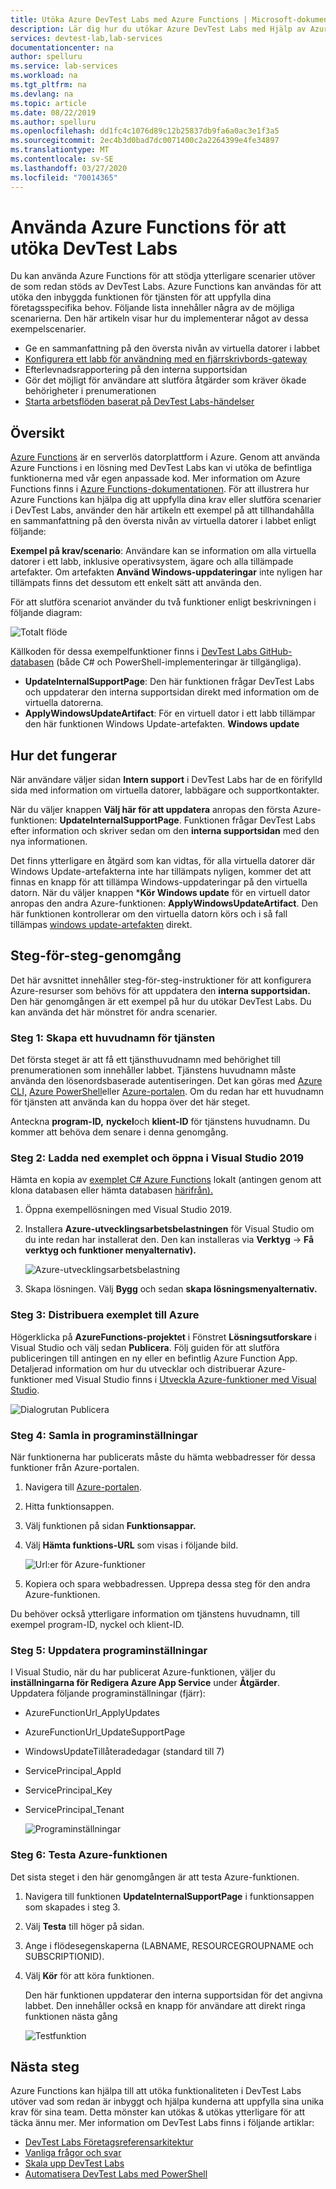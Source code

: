 ```yaml
---
title: Utöka Azure DevTest Labs med Azure Functions | Microsoft-dokument
description: Lär dig hur du utökar Azure DevTest Labs med Hjälp av Azure Functions.
services: devtest-lab,lab-services
documentationcenter: na
author: spelluru
ms.service: lab-services
ms.workload: na
ms.tgt_pltfrm: na
ms.devlang: na
ms.topic: article
ms.date: 08/22/2019
ms.author: spelluru
ms.openlocfilehash: dd1fc4c1076d89c12b25837db9fa6a0ac3e1f3a5
ms.sourcegitcommit: 2ec4b3d0bad7dc0071400c2a2264399e4fe34897
ms.translationtype: MT
ms.contentlocale: sv-SE
ms.lasthandoff: 03/27/2020
ms.locfileid: "70014365"
---
```

# <a name="use-azure-functions-to-extend-devtest-labs"></a>Använda Azure Functions för att utöka DevTest Labs
Du kan använda Azure Functions för att stödja ytterligare scenarier utöver de som redan stöds av DevTest Labs. Azure Functions kan användas för att utöka den inbyggda funktionen för tjänsten för att uppfylla dina företagsspecifika behov. Följande lista innehåller några av de möjliga scenarierna. Den här artikeln visar hur du implementerar något av dessa exempelscenarier.

- Ge en sammanfattning på den översta nivån av virtuella datorer i labbet
- [Konfigurera ett labb för användning med en fjärrskrivbords-gateway](configure-lab-remote-desktop-gateway.md)
- Efterlevnadsrapportering på den interna supportsidan
- Gör det möjligt för användare att slutföra åtgärder som kräver ökade behörigheter i prenumerationen
- [Starta arbetsflöden baserat på DevTest Labs-händelser](https://github.com/RogerBestMsft/DTL-SecureArtifactData)

## <a name="overview"></a>Översikt
[Azure Functions](../azure-functions/functions-overview.md) är en serverlös datorplattform i Azure. Genom att använda Azure Functions i en lösning med DevTest Labs kan vi utöka de befintliga funktionerna med vår egen anpassade kod. Mer information om Azure Functions finns i [Azure Functions-dokumentationen](../azure-functions/functions-overview.md). För att illustrera hur Azure Functions kan hjälpa dig att uppfylla dina krav eller slutföra scenarier i DevTest Labs, använder den här artikeln ett exempel på att tillhandahålla en sammanfattning på den översta nivån av virtuella datorer i labbet enligt följande:

**Exempel på krav/scenario**: Användare kan se information om alla virtuella datorer i ett labb, inklusive operativsystem, ägare och alla tillämpade artefakter.  Om artefakten **Använd Windows-uppdateringar** inte nyligen har tillämpats finns det dessutom ett enkelt sätt att använda den.

För att slutföra scenariot använder du två funktioner enligt beskrivningen i följande diagram:  

![Totalt flöde](./media/extend-devtest-labs-azure-functions/flow.png)

Källkoden för dessa exempelfunktioner finns i [DevTest Labs GitHub-databasen](https://github.com/Azure/azure-devtestlab/tree/master/samples/DevTestLabs/AzureFunctions) (både C# och PowerShell-implementeringar är tillgängliga).

- **UpdateInternalSupportPage**: Den här funktionen frågar DevTest Labs och uppdaterar den interna supportsidan direkt med information om de virtuella datorerna.
- **ApplyWindowsUpdateArtifact**: För en virtuell dator i ett labb tillämpar den här funktionen Windows Update-artefakten. **Windows update**

## <a name="how-it-works"></a>Hur det fungerar
När användare väljer sidan **Intern support** i DevTest Labs har de en förifylld sida med information om virtuella datorer, labbägare och supportkontakter.  

När du väljer knappen **Välj här för att uppdatera** anropas den första Azure-funktionen: **UpdateInternalSupportPage**. Funktionen frågar DevTest Labs efter information och skriver sedan om den **interna supportsidan** med den nya informationen.

Det finns ytterligare en åtgärd som kan vidtas, för alla virtuella datorer där Windows Update-artefakterna inte har tillämpats nyligen, kommer det att finnas en knapp för att tillämpa Windows-uppdateringar på den virtuella datorn. När du väljer knappen ***Kör Windows update** för en virtuell dator anropas den andra Azure-funktionen: **ApplyWindowsUpdateArtifact**. Den här funktionen kontrollerar om den virtuella datorn körs och i så fall tillämpas [windows update-artefakten](https://github.com/Azure/azure-devtestlab/tree/master/Artifacts/windows-install-windows-updates) direkt.

## <a name="step-by-step-walkthrough"></a>Steg-för-steg-genomgång
Det här avsnittet innehåller steg-för-steg-instruktioner för att konfigurera Azure-resurser som behövs för att uppdatera den **interna supportsidan.** Den här genomgången är ett exempel på hur du utökar DevTest Labs. Du kan använda det här mönstret för andra scenarier.

### <a name="step-1-create-a-service-principal"></a>Steg 1: Skapa ett huvudnamn för tjänsten 
Det första steget är att få ett tjänsthuvudnamn med behörighet till prenumerationen som innehåller labbet. Tjänstens huvudnamn måste använda den lösenordsbaserade autentiseringen. Det kan göras med [Azure CLI,](/cli/azure/create-an-azure-service-principal-azure-cli?view=azure-cli-latest) [Azure PowerShell](/powershell/azure/create-azure-service-principal-azureps?view=azps-2.5.0)eller [Azure-portalen](../active-directory/develop/howto-create-service-principal-portal.md). Om du redan har ett huvudnamn för tjänsten att använda kan du hoppa över det här steget.

Anteckna **program-ID,** **nyckel**och **klient-ID** för tjänstens huvudnamn. Du kommer att behöva dem senare i denna genomgång. 

### <a name="step-2-download-the-sample-and-open-in-visual-studio-2019"></a>Steg 2: Ladda ned exemplet och öppna i Visual Studio 2019
Hämta en kopia av [exemplet C# Azure Functions](https://github.com/Azure/azure-devtestlab/tree/master/samples/DevTestLabs/AzureFunctions/CSharp) lokalt (antingen genom att klona databasen eller hämta databasen [härifrån).](https://github.com/Azure/azure-devtestlab/archive/master.zip)  

1. Öppna exempellösningen med Visual Studio 2019.  
1. Installera **Azure-utvecklingsarbetsbelastningen** för Visual Studio om du inte redan har installerat den. Den kan installeras via **Verktyg** -> **Få verktyg och funktioner menyalternativ).**

    ![Azure-utvecklingsarbetsbelastning](./media/extend-devtest-labs-azure-functions/azure-development-workload-vs.png)
1. Skapa lösningen. Välj **Bygg** och sedan **skapa lösningsmenyalternativ.**

### <a name="step-3-deploy-the-sample-to-azure"></a>Steg 3: Distribuera exemplet till Azure
Högerklicka på **AzureFunctions-projektet** i Fönstret **Lösningsutforskare** i Visual Studio och välj sedan **Publicera**. Följ guiden för att slutföra publiceringen till antingen en ny eller en befintlig Azure Function App. Detaljerad information om hur du utvecklar och distribuerar Azure-funktioner med Visual Studio finns i [Utveckla Azure-funktioner med Visual Studio](../azure-functions/functions-develop-vs.md).

![Dialogrutan Publicera](./media/extend-devtest-labs-azure-functions/publish-dialog.png)


### <a name="step-4--gather-application-settings"></a>Steg 4: Samla in programinställningar
När funktionerna har publicerats måste du hämta webbadresser för dessa funktioner från Azure-portalen. 

1. Navigera till [Azure-portalen](https://portal.azure.com). 
1. Hitta funktionsappen.
1. Välj funktionen på sidan **Funktionsappar.** 
1. Välj **Hämta funktions-URL** som visas i följande bild. 

    ![Url:er för Azure-funktioner](./media/extend-devtest-labs-azure-functions/function-url.png)
4. Kopiera och spara webbadressen. Upprepa dessa steg för den andra Azure-funktionen. 

Du behöver också ytterligare information om tjänstens huvudnamn, till exempel program-ID, nyckel och klient-ID.


### <a name="step-5--update-application-settings"></a>Steg 5: Uppdatera programinställningar
I Visual Studio, när du har publicerat Azure-funktionen, väljer du **inställningarna för Redigera Azure App Service** under **Åtgärder**. Uppdatera följande programinställningar (fjärr):

- AzureFunctionUrl_ApplyUpdates
- AzureFunctionUrl_UpdateSupportPage
- WindowsUpdateTillåteradedagar (standard till 7)
- ServicePrincipal_AppId
- ServicePrincipal_Key
- ServicePrincipal_Tenant

    ![Programinställningar](./media/extend-devtest-labs-azure-functions/application-settings.png)

### <a name="step-6-test-the-azure-function"></a>Steg 6: Testa Azure-funktionen
Det sista steget i den här genomgången är att testa Azure-funktionen.  

1. Navigera till funktionen **UpdateInternalSupportPage** i funktionsappen som skapades i steg 3. 
1. Välj **Testa** till höger på sidan. 
1. Ange i flödesegenskaperna (LABNAME, RESOURCEGROUPNAME och SUBSCRIPTIONID).
1. Välj **Kör** för att köra funktionen.  

    Den här funktionen uppdaterar den interna supportsidan för det angivna labbet. Den innehåller också en knapp för användare att direkt ringa funktionen nästa gång

    ![Testfunktion](./media/extend-devtest-labs-azure-functions/test-function.png)

## <a name="next-steps"></a>Nästa steg
Azure Functions kan hjälpa till att utöka funktionaliteten i DevTest Labs utöver vad som redan är inbyggt och hjälpa kunderna att uppfylla sina unika krav för sina team. Detta mönster kan utökas & utökas ytterligare för att täcka ännu mer.  Mer information om DevTest Labs finns i följande artiklar: 

- [DevTest Labs Företagsreferensarkitektur](devtest-lab-reference-architecture.md)
- [Vanliga frågor och svar](devtest-lab-faq.md)
- [Skala upp DevTest Labs](devtest-lab-guidance-scale.md)
- [Automatisera DevTest Labs med PowerShell](https://github.com/Azure/azure-devtestlab/tree/master/samples/DevTestLabs/Modules/Library/Tests)








